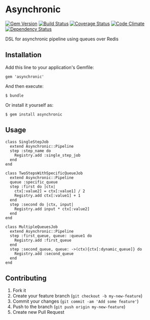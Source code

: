 # Asynchronic

[![Gem Version](https://badge.fury.io/rb/asynchronic.png)](https://rubygems.org/gems/asynchronic)
[![Build Status](https://travis-ci.org/gabynaiman/asynchronic.png?branch=master)](https://travis-ci.org/gabynaiman/asynchronic)
[![Coverage Status](https://coveralls.io/repos/gabynaiman/asynchronic/badge.png?branch=master)](https://coveralls.io/r/gabynaiman/asynchronic?branch=master)
[![Code Climate](https://codeclimate.com/github/gabynaiman/asynchronic.png)](https://codeclimate.com/github/gabynaiman/asynchronic)
[![Dependency Status](https://gemnasium.com/gabynaiman/asynchronic.png)](https://gemnasium.com/gabynaiman/asynchronic)

DSL for asynchronic pipeline using queues over Redis

## Installation

Add this line to your application's Gemfile:

    gem 'asynchronic'

And then execute:

    $ bundle

Or install it yourself as:

    $ gem install asynchronic

## Usage

    class SingleStepJob
      extend Asynchronic::Pipeline
      step :step_name do
        Registry.add :single_step_job
      end
    end

    class TwoStepsWithSpecificQueueJob
      extend Asynchronic::Pipeline
      queue :specific_queue
      step :first do |ctx|
        ctx[:value2] = ctx[:value1] / 2
        Registry.add ctx[:value1] + 1
      end
      step :second do |ctx, input|
        Registry.add input * ctx[:value2]
      end
    end

    class MultipleQueuesJob
      extend Asynchronic::Pipeline
      step :first_queue, queue: :queue1 do
        Registry.add :first_queue
      end
      step :second_queue, queue: ->(ctx){ctx[:dynamic_queue]} do
        Registry.add :second_queue
      end
    end

## Contributing

1. Fork it
2. Create your feature branch (`git checkout -b my-new-feature`)
3. Commit your changes (`git commit -am 'Add some feature'`)
4. Push to the branch (`git push origin my-new-feature`)
5. Create new Pull Request
